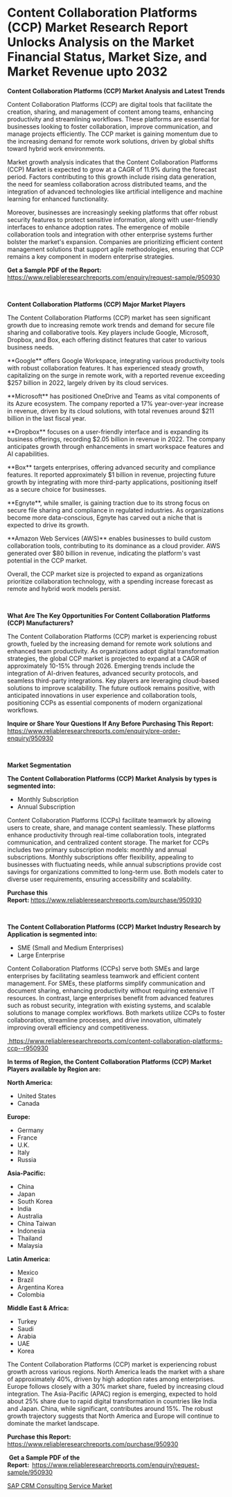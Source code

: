 <p><h1>Content Collaboration Platforms (CCP) Market Research Report Unlocks Analysis on the Market Financial Status, Market Size, and Market Revenue upto 2032</h1></p><p><strong>Content Collaboration Platforms (CCP) Market Analysis and Latest Trends</strong></p>
<p><p>Content Collaboration Platforms (CCP) are digital tools that facilitate the creation, sharing, and management of content among teams, enhancing productivity and streamlining workflows. These platforms are essential for businesses looking to foster collaboration, improve communication, and manage projects efficiently. The CCP market is gaining momentum due to the increasing demand for remote work solutions, driven by global shifts toward hybrid work environments.</p><p>Market growth analysis indicates that the Content Collaboration Platforms (CCP) Market is expected to grow at a CAGR of 11.9% during the forecast period. Factors contributing to this growth include rising data generation, the need for seamless collaboration across distributed teams, and the integration of advanced technologies like artificial intelligence and machine learning for enhanced functionality. </p><p>Moreover, businesses are increasingly seeking platforms that offer robust security features to protect sensitive information, along with user-friendly interfaces to enhance adoption rates. The emergence of mobile collaboration tools and integration with other enterprise systems further bolster the market's expansion. Companies are prioritizing efficient content management solutions that support agile methodologies, ensuring that CCP remains a key component in modern enterprise strategies.</p></p>
<p><strong>Get a Sample PDF of the Report:&nbsp;</strong> <a href="https://www.reliableresearchreports.com/enquiry/request-sample/950930?utm_campaign=3281&utm_medium=2&utm_source=Github&utm_content=ia&utm_term=11032025&utm_id=content-collaboration-platforms-ccp">https://www.reliableresearchreports.com/enquiry/request-sample/950930</a></p>
<p>&nbsp;</p>
<p><strong>Content Collaboration Platforms (CCP) Major Market Players</strong></p>
<p><p>The Content Collaboration Platforms (CCP) market has seen significant growth due to increasing remote work trends and demand for secure file sharing and collaborative tools. Key players include Google, Microsoft, Dropbox, and Box, each offering distinct features that cater to various business needs.</p><p>**Google** offers Google Workspace, integrating various productivity tools with robust collaboration features. It has experienced steady growth, capitalizing on the surge in remote work, with a reported revenue exceeding $257 billion in 2022, largely driven by its cloud services.</p><p>**Microsoft** has positioned OneDrive and Teams as vital components of its Azure ecosystem. The company reported a 17% year-over-year increase in revenue, driven by its cloud solutions, with total revenues around $211 billion in the last fiscal year. </p><p>**Dropbox** focuses on a user-friendly interface and is expanding its business offerings, recording $2.05 billion in revenue in 2022. The company anticipates growth through enhancements in smart workspace features and AI capabilities.</p><p>**Box** targets enterprises, offering advanced security and compliance features. It reported approximately $1 billion in revenue, projecting future growth by integrating with more third-party applications, positioning itself as a secure choice for businesses.</p><p>**Egnyte**, while smaller, is gaining traction due to its strong focus on secure file sharing and compliance in regulated industries. As organizations become more data-conscious, Egnyte has carved out a niche that is expected to drive its growth.</p><p>**Amazon Web Services (AWS)** enables businesses to build custom collaboration tools, contributing to its dominance as a cloud provider. AWS generated over $80 billion in revenue, indicating the platform's vast potential in the CCP market.</p><p>Overall, the CCP market size is projected to expand as organizations prioritize collaboration technology, with a spending increase forecast as remote and hybrid work models persist.</p></p>
<p>&nbsp;</p>
<p><strong>What Are The Key Opportunities For Content Collaboration Platforms (CCP) Manufacturers?</strong></p>
<p><p>The Content Collaboration Platforms (CCP) market is experiencing robust growth, fueled by the increasing demand for remote work solutions and enhanced team productivity. As organizations adopt digital transformation strategies, the global CCP market is projected to expand at a CAGR of approximately 10-15% through 2026. Emerging trends include the integration of AI-driven features, advanced security protocols, and seamless third-party integrations. Key players are leveraging cloud-based solutions to improve scalability. The future outlook remains positive, with anticipated innovations in user experience and collaboration tools, positioning CCPs as essential components of modern organizational workflows.</p></p>
<p><strong>Inquire or Share Your Questions If Any Before Purchasing This Report:</strong> <a href="https://www.reliableresearchreports.com/enquiry/pre-order-enquiry/950930?utm_campaign=3281&utm_medium=2&utm_source=Github&utm_content=ia&utm_term=11032025&utm_id=content-collaboration-platforms-ccp">https://www.reliableresearchreports.com/enquiry/pre-order-enquiry/950930</a></p>
<p>&nbsp;</p>
<p><strong>Market Segmentation</strong></p>
<p><strong>The Content Collaboration Platforms (CCP) Market Analysis by types is segmented into:</strong></p>
<p><ul><li>Monthly Subscription</li><li>Annual Subscription</li></ul></p>
<p><p>Content Collaboration Platforms (CCPs) facilitate teamwork by allowing users to create, share, and manage content seamlessly. These platforms enhance productivity through real-time collaboration tools, integrated communication, and centralized content storage. The market for CCPs includes two primary subscription models: monthly and annual subscriptions. Monthly subscriptions offer flexibility, appealing to businesses with fluctuating needs, while annual subscriptions provide cost savings for organizations committed to long-term use. Both models cater to diverse user requirements, ensuring accessibility and scalability.</p></p>
<p><strong>Purchase this Report:&nbsp;</strong><a href="https://www.reliableresearchreports.com/purchase/950930?utm_campaign=3281&utm_medium=2&utm_source=Github&utm_content=ia&utm_term=11032025&utm_id=content-collaboration-platforms-ccp">https://www.reliableresearchreports.com/purchase/950930</a></p>
<p>&nbsp;</p>
<p><strong>The Content Collaboration Platforms (CCP) Market Industry Research by Application is segmented into:</strong></p>
<p><ul><li>SME (Small and Medium Enterprises)</li><li>Large Enterprise</li></ul></p>
<p><p>Content Collaboration Platforms (CCPs) serve both SMEs and large enterprises by facilitating seamless teamwork and efficient content management. For SMEs, these platforms simplify communication and document sharing, enhancing productivity without requiring extensive IT resources. In contrast, large enterprises benefit from advanced features such as robust security, integration with existing systems, and scalable solutions to manage complex workflows. Both markets utilize CCPs to foster collaboration, streamline processes, and drive innovation, ultimately improving overall efficiency and competitiveness.</p></p>
<p><a href="https://www.reliableresearchreports.com/content-collaboration-platforms-ccp--r950930?utm_campaign=3281&utm_medium=2&utm_source=Github&utm_content=ia&utm_term=11032025&utm_id=content-collaboration-platforms-ccp">&nbsp;https://www.reliableresearchreports.com/content-collaboration-platforms-ccp--r950930</a></p>
<p><strong>In terms of Region, the Content Collaboration Platforms (CCP) Market Players available by Region are:</strong></p>
<p>
    <p> <strong> North America: </strong>
        <ul>
            <li>United States</li>
            <li>Canada</li>
        </ul>
        </p> 
    <p> <strong> Europe: </strong>
        <ul>
            <li>Germany</li>
            <li>France</li>
            <li>U.K.</li>
            <li>Italy</li>
            <li>Russia</li>
        </ul>
        </p> 
    <p> <strong> Asia-Pacific: </strong>
        <ul>
            <li>China</li>
            <li>Japan</li>
            <li>South Korea</li>
            <li>India</li>
            <li>Australia</li>
            <li>China Taiwan</li>
            <li>Indonesia</li>
            <li>Thailand</li>
            <li>Malaysia</li>
        </ul>
        </p> 
    <p> <strong> Latin America: </strong>
        <ul>
            <li>Mexico</li>
            <li>Brazil</li>
            <li>Argentina Korea</li>
            <li>Colombia</li>
        </ul>
        </p> 
    <p> <strong> Middle East & Africa: </strong>
        <ul>
            <li>Turkey</li>
            <li>Saudi</li>
            <li>Arabia</li>
            <li>UAE</li>
            <li>Korea</li>
        </ul>
    </p>
    </p>
<p><p>The Content Collaboration Platforms (CCP) market is experiencing robust growth across various regions. North America leads the market with a share of approximately 40%, driven by high adoption rates among enterprises. Europe follows closely with a 30% market share, fueled by increasing cloud integration. The Asia-Pacific (APAC) region is emerging, expected to hold about 25% share due to rapid digital transformation in countries like India and Japan. China, while significant, contributes around 15%. The robust growth trajectory suggests that North America and Europe will continue to dominate the market landscape.</p></p>
<p><strong>Purchase this Report: </strong><a href="https://www.reliableresearchreports.com/purchase/950930?utm_campaign=3281&utm_medium=2&utm_source=Github&utm_content=ia&utm_term=11032025&utm_id=content-collaboration-platforms-ccp">https://www.reliableresearchreports.com/purchase/950930</a></p>
<p>&nbsp;<strong>Get a Sample PDF of the Report:&nbsp;&nbsp;</strong><a href="https://www.reliableresearchreports.com/enquiry/request-sample/950930?utm_campaign=3281&utm_medium=2&utm_source=Github&utm_content=ia&utm_term=11032025&utm_id=content-collaboration-platforms-ccp">https://www.reliableresearchreports.com/enquiry/request-sample/950930</a></p>
<p><strong></strong></p>
<p><p><a href="https://github.com/fontshatintj/Market-Research-Report-List-1/blob/main/sap-crm-consulting-service-market.md?utm_campaign=3281&utm_medium=2&utm_source=Github&utm_content=ia&utm_term=11032025&utm_id=content-collaboration-platforms-ccp">SAP CRM Consulting Service Market</a></p></p>